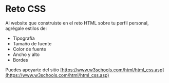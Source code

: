 # Reto CSS

Al website que construiste en el reto HTML sobre tu perfil personal, agrégale estilos de:
- Tipografía
- Tamaño de fuente
- Color de fuente
- Ancho y alto
- Bordes

Puedes apoyarte del sitio [https://www.w3schools.com/html/html_css.asp](https://www.w3schools.com/html/html_css.asp)
